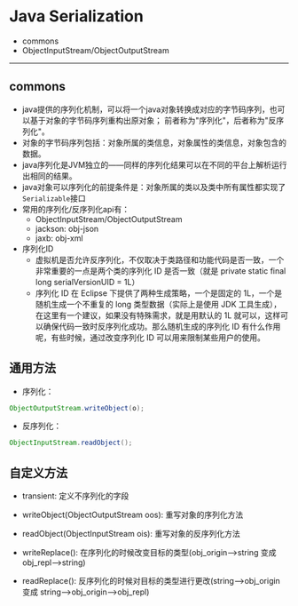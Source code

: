 # Java Serialization
* commons
* ObjectInputStream/ObjectOutputStream

---
## commons
* java提供的序列化机制，可以将一个java对象转换成对应的字节码序列，也可以基于对象的字节码序列重构出原对象；
前者称为"序列化"，后者称为"反序列化"。
* 对象的字节码序列包括：对象所属的类信息，对象属性的类信息，对象包含的数据。
* java序列化是JVM独立的——同样的序列化结果可以在不同的平台上解析运行出相同的结果。
* java对象可以序列化的前提条件是：对象所属的类以及类中所有属性都实现了`Serializable`接口
* 常用的序列化/反序列化api有：
    - ObjectInputStream/ObjectOutputStream
    - jackson: obj-json
    - jaxb: obj-xml
* 序列化ID
    - 虚拟机是否允许反序列化，不仅取决于类路径和功能代码是否一致，一个非常重要的一点是两个类的序列化 ID 是否一致（就是 private static final long serialVersionUID = 1L）
    - 序列化 ID 在 Eclipse 下提供了两种生成策略，一个是固定的 1L，一个是随机生成一个不重复的 long 类型数据（实际上是使用 JDK 工具生成），在这里有一个建议，如果没有特殊需求，就是用默认的 1L 就可以，这样可以确保代码一致时反序列化成功。那么随机生成的序列化 ID 有什么作用呢，有些时候，通过改变序列化 ID 可以用来限制某些用户的使用。

## 通用方法
* 序列化：
```java
ObjectOutputStream.writeObject(o);
```
* 反序列化：
```java
ObjectInputStream.readObject();
```

## 自定义方法
* transient: 定义不序列化的字段

* writeObject(ObjectOutputStream oos): 重写对象的序列化方法

* readObject(ObjectInputStream ois): 重写对象的反序列化方法

* writeReplace(): 在序列化的时候改变目标的类型(obj_origin-->string 变成 obj_repl-->string)

* readReplace(): 反序列化的时候对目标的类型进行更改(string-->obj_origin 变成 string-->obj_origin-->obj_repl)
